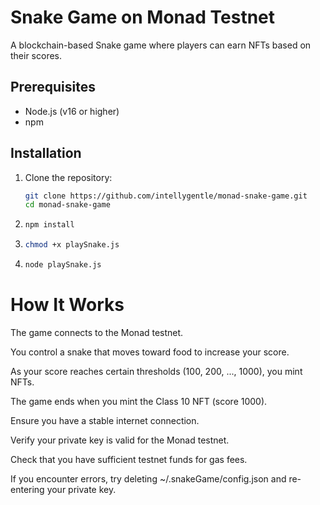 # Snake Game on Monad Testnet

A blockchain-based Snake game where players can earn NFTs based on their scores.

## Prerequisites
- Node.js (v16 or higher)
- npm

## Installation
1. Clone the repository:
   ```bash
   git clone https://github.com/intellygentle/monad-snake-game.git
   cd monad-snake-game
   ```

2. ```bash
   npm install
   ```

3. ```bash
   chmod +x playSnake.js
   ```

4. ```bash
   node playSnake.js
   ```


# How It Works

The game connects to the Monad testnet.

You control a snake that moves toward food to increase your score.

As your score reaches certain thresholds (100, 200, ..., 1000), you mint NFTs.

The game ends when you mint the Class 10 NFT (score 1000).

Ensure you have a stable internet connection.

Verify your private key is valid for the Monad testnet.

Check that you have sufficient testnet funds for gas fees.

If you encounter errors, try deleting ~/.snakeGame/config.json and re-entering your private key.


